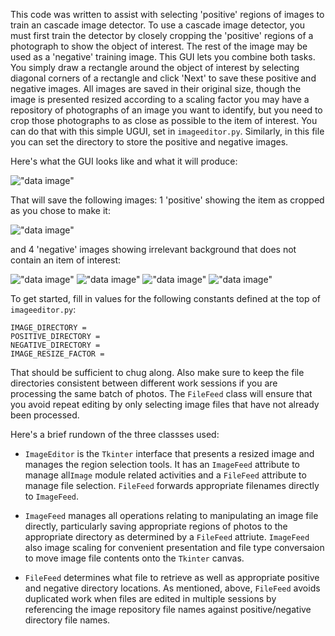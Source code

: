 This code was written to assist with selecting 'positive' regions of images to train an cascade image detector. To use a cascade image detector, you must first train the detector by closely cropping the 'positive' regions of a photograph to show the object of interest. The rest of the image may be used as a 'negative' training image. This GUI lets you combine both tasks. You simply draw a rectangle around the object of interest by selecting diagonal corners of a rectangle and click 'Next' to save these positive and negative images. All images are saved in their original size, though the image is presented resized according to a scaling factor you  may have a repository of photographs of an image you want to identify, but you need to crop those photographs to as close as possible to the item of interest. You can do that with this simple UGUI, set in `imageeditor.py`. Similarly, in this file you can set the directory to store the positive and negative images.

Here's what the GUI looks like and what it will produce:

![ "data image"](https://github.com/sunnysideprodcorp/CascadeImagesorter/blob/master/sample-images/whale_tk.png)

That will save the following images: 1 'positive' showing the item as cropped as you chose to make it:

![ "data image"](https://github.com/sunnysideprodcorp/CascadeImagesorter/blob/master/sample-images/positive.jpg)

and 4 'negative' images showing irrelevant background that does not contain an item of interest:

![ "data image"](https://github.com/sunnysideprodcorp/CascadeImagesorter/blob/master/sample-images/negative1.jpg)
![ "data image"](https://github.com/sunnysideprodcorp/CascadeImagesorter/blob/master/sample-images/negative2.jpg)
![ "data image"](https://github.com/sunnysideprodcorp/CascadeImagesorter/blob/master/sample-images/negative3.jpg)
![ "data image"](https://github.com/sunnysideprodcorp/CascadeImagesorter/blob/master/sample-images/negative4.jpg)

To get started, fill in values for the following constants defined at the top of `imageeditor.py`:
```
IMAGE_DIRECTORY = 
POSITIVE_DIRECTORY = 
NEGATIVE_DIRECTORY = 
IMAGE_RESIZE_FACTOR = 
```
That should be sufficient to chug along. Also make sure to keep the file directories consistent between different work sessions if you are processing the same batch of photos. The `FileFeed` class will ensure that you avoid repeat editing by only selecting image files that have not already been processed.

Here's a brief rundown of the three classses used:

* `ImageEditor` is the `Tkinter` interface that presents a resized image and manages the region selection tools. It has an `ImageFeed` attribute to manage all`Image` module related activities and a `FileFeed` attribute to manage file selection. `FileFeed` forwards appropriate filenames directly to `ImageFeed`.

* `ImageFeed` manages all operations relating to manipulating an image file directly, particularly saving appropriate regions of photos to the appropriate directory as determined by a `FileFeed` attriute. `ImageFeed` also image scaling for convenient presentation and file type conversaion to move image file contents onto the `Tkinter` canvas.

* `FileFeed` determines what file to retrieve as well as appropriate positive and negative directory locations. As mentioned, above, `FileFeed` avoids duplicated work when files are edited in multiple sessions by referencing the image repository file names against positive/negative directory file names.

